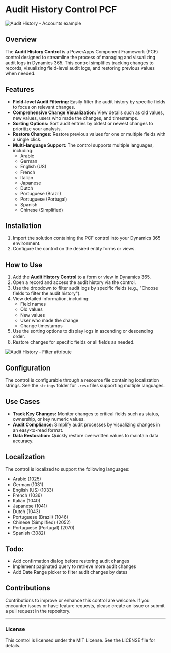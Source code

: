 # Audit History Control PCF

![Audit History - Accounts example](https://github.com/novalogica/pcf-audit-history/blob/main/screenshots/audit-history.png?raw=true)


## Overview
The **Audit History Control** is a PowerApps Component Framework (PCF) control designed to streamline the process of managing and visualizing audit logs in Dynamics 365. This control simplifies tracking changes to records, visualizing field-level audit logs, and restoring previous values when needed.

## Features
- **Field-level Audit Filtering:** Easily filter the audit history by specific fields to focus on relevant changes.
- **Comprehensive Change Visualization:** View details such as old values, new values, users who made the changes, and timestamps.
- **Sorting Options:** Sort audit entries by oldest or newest changes to prioritize your analysis.
- **Restore Changes:** Restore previous values for one or multiple fields with a single click.
- **Multi-language Support:** The control supports multiple languages, including:
  - Arabic
  - German
  - English (US)
  - French
  - Italian
  - Japanese
  - Dutch
  - Portuguese (Brazil)
  - Portuguese (Portugal)
  - Spanish
  - Chinese (Simplified)

## Installation
1. Import the solution containing the PCF control into your Dynamics 365 environment.
2. Configure the control on the desired entity forms or views.

## How to Use
1. Add the **Audit History Control** to a form or view in Dynamics 365.
2. Open a record and access the audit history via the control.
3. Use the dropdown to filter audit logs by specific fields (e.g., "Choose fields to filter the audit history").
4. View detailed information, including:
   - Field names
   - Old values
   - New values
   - User who made the change
   - Change timestamps
5. Use the sorting options to display logs in ascending or descending order.
6. Restore changes for specific fields or all fields as needed.

![Audit History - Filter attribute](https://github.com/novalogica/pcf-audit-history/blob/main/screenshots/audit-history-filter.png?raw=true)

## Configuration
The control is configurable through a resource file containing localization strings. See the `strings` folder for `.resx` files supporting multiple languages.

## Use Cases
- **Track Key Changes:** Monitor changes to critical fields such as status, ownership, or key numeric values.
- **Audit Compliance:** Simplify audit processes by visualizing changes in an easy-to-read format.
- **Data Restoration:** Quickly restore overwritten values to maintain data accuracy.

## Localization
The control is localized to support the following languages:
- Arabic (1025)
- German (1031)
- English (US) (1033)
- French (1036)
- Italian (1040)
- Japanese (1041)
- Dutch (1043)
- Portuguese (Brazil) (1046)
- Chinese (Simplified) (2052)
- Portuguese (Portugal) (2070)
- Spanish (3082)


## Todo:
- Add confirmation dialog before restoring audit changes
- Implement paginated query to retrieve more audit changes
- Add Date Range picker to filter audit changes by dates

## Contributions
Contributions to improve or enhance this control are welcome. If you encounter issues or have feature requests, please create an issue or submit a pull request in the repository.

---

### License
This control is licensed under the MIT License. See the LICENSE file for details.

